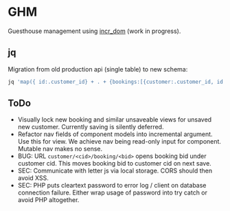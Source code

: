 # GHM

Guesthouse management using [incr_dom](gh:incr_dom) (work in progress).

[gh:incr_dom]: https://github.com/janestreet/incr_dom

## jq

Migration from old production api (single table) to new schema:
```bash
jq 'map({ id:.customer_id} + . + {bookings:[{customer:.customer_id, id:-1, created: .created, modified: .modified, data: .data.bookings[]}]} | del(.customer_id, .data.bookings)) | {customers: [.[] | del(.bookings)], bookings: [.[].bookings[]]}' < data/some.json > data/some.migrated.json
```

## ToDo

* Visually lock new booking and similar unsaveable views for unsaved new
  customer. Currently saving is silently deferred.
* Refactor nav fields of component models into incremental argument. Use
  this for view. We achieve nav being read-only input for component.
  Mutable nav makes no sense.
* BUG: URL `customer/<cid>/booking/<bid>` opens booking bid under
  customer cid. This moves booking bid to customer cid on next save.
* SEC: Communicate with letter js via local storage. CORS should then avoid XSS.
* SEC: PHP puts cleartext password to error log / client on database
  connection failure. Either wrap usage of password into try catch
  or avoid PHP altogether.
